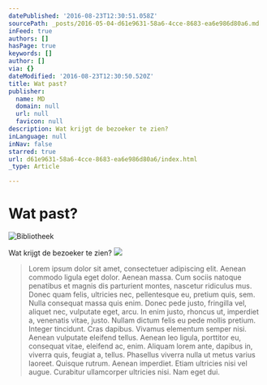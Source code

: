 ```yaml
---
datePublished: '2016-08-23T12:30:51.058Z'
sourcePath: _posts/2016-05-04-d61e9631-58a6-4cce-8683-ea6e986d80a6.md
inFeed: true
authors: []
hasPage: true
keywords: []
author: []
via: {}
dateModified: '2016-08-23T12:30:50.520Z'
title: Wat past?
publisher:
  name: MD
  domain: null
  url: null
  favicon: null
description: Wat krijgt de bezoeker te zien?
inLanguage: null
inNav: false
starred: true
url: d61e9631-58a6-4cce-8683-ea6e986d80a6/index.html
_type: Article

---
```

# Wat past?
![Bibliotheek](https://s3-us-west-2.amazonaws.com/the-grid-img/p/a670a22c8c825a9980208b28db8e22d879d28e6e.jpg)

Wat krijgt de bezoeker te zien?
![](https://s3-us-west-2.amazonaws.com/the-grid-img/p/b6fe074f35e1ea59c05c141675efb37bcbc91034.jpg)

> Lorem ipsum dolor sit amet, consectetuer adipiscing elit. Aenean commodo ligula eget dolor. Aenean massa. Cum sociis natoque penatibus et magnis dis parturient montes, nascetur ridiculus mus. Donec quam felis, ultricies nec, pellentesque eu, pretium quis, sem. Nulla consequat massa quis enim. Donec pede justo, fringilla vel, aliquet nec, vulputate eget, arcu. In enim justo, rhoncus ut, imperdiet a, venenatis vitae, justo. Nullam dictum felis eu pede mollis pretium. Integer tincidunt. Cras dapibus. Vivamus elementum semper nisi. Aenean vulputate eleifend tellus. Aenean leo ligula, porttitor eu, consequat vitae, eleifend ac, enim. Aliquam lorem ante, dapibus in, viverra quis, feugiat a, tellus. Phasellus viverra nulla ut metus varius laoreet. Quisque rutrum. Aenean imperdiet. Etiam ultricies nisi vel augue. Curabitur ullamcorper ultricies nisi. Nam eget dui.